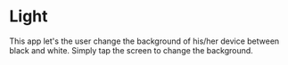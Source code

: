 # Light

This app let's the user change the background of his/her device between black and white.
Simply tap the screen to change the background.






